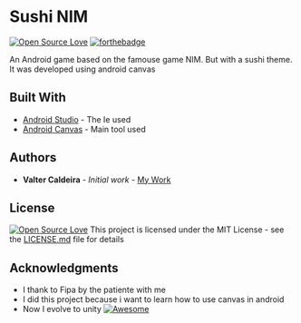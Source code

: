 # Sushi NIM

[![Open Source Love](https://badges.frapsoft.com/os/v1/open-source.svg?v=102)](https://github.com/ellerbrock/open-source-badge/)
[![forthebadge](http://forthebadge.com/badges/built-by-hipsters.svg)](http://forthebadge.com)

An Android game based on the famouse game NIM. But with a sushi theme. It was developed using android canvas


## Built With

* [Android Studio](https://developer.android.com/studio/index.html) - The Ie used
* [Android Canvas](https://developer.android.com/reference/android/graphics/Canvas.html) - Main tool used

## Authors

* **Valter Caldeira** - *Initial work* - [My Work](https://github.com/valterjpcaldeira/)

## License

[![Open Source Love](https://badges.frapsoft.com/os/mit/mit.svg?v=102)](https://github.com/ellerbrock/open-source-badge/)
This project is licensed under the MIT License - see the [LICENSE.md](LICENSE.md) file for details

## Acknowledgments

* I thank to Fipa by the patiente with me
* I did this project because i want to learn how to use canvas in android
* Now I evolve to unity 
[![Awesome](https://cdn.rawgit.com/sindresorhus/awesome/d7305f38d29fed78fa85652e3a63e154dd8e8829/media/badge.svg)](https://github.com/sindresorhus/awesome)
